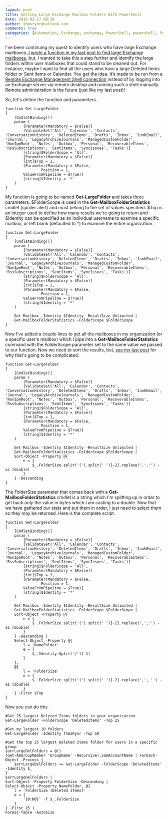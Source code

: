```yaml
---
layout: post
title: Getting Large Exchange Mailbox Folders With PowerShell
date: 2016-02-17 08:30
author: thmsrynr@outlook.com
comments: true
categories: [Automation, Exchange, exchange, PowerShell, powershell, PowerShell ISE, powershell ise, storage]
---
```

I've been continuing my quest to identify users who have large Exchange mailboxes.<a href="http://www.workingsysadmin.com/getting-your-organizations-largest-exchange-mailboxes-with-powershell/" target="_blank"> I wrote a function in my last post to find large Exchange mailboxes</a>, but, I wanted to take this a step further and identify the large folders within user mailboxes that could stand to be cleaned out. For instance, maybe I want to find all the users who have a large Deleted Items folder or Sent Items or Calendar. You get the idea. It’s made to be run from a <a href="http://www.workingsysadmin.com/opening-a-remote-exchange-management-shell/" target="_blank">Remote Exchange Management Shell connection</a> instead of by logging into an Exchange server via remote desktop and running such a shell manually. Remote administration is the future (just like my last post)!

So, let's define the function and parameters.

```
function Get-LargeFolder 
{
    [CmdletBinding()]
    param (
        [Parameter(Mandatory = $False)]
        [ValidateSet('All', 'Calendar', 'Contacts', 'ConversationHistory', 'DeletedItems', 'Drafts', 'Inbox', 'JunkEmail', 'Journal', 'LegacyArchiveJournals', 'ManagedCustomFolder', 'NonIpmRoot', 'Notes', 'Outbox', 'Personal', 'RecoverableItems', 'RssSubscriptions', 'SentItems', 'SyncIssues', 'Tasks')]
        [string]$FolderScope = 'All',
        [Parameter(Mandatory = $False)]
        [int]$Top = 1,
        [Parameter(Mandatory = $False,
                Position = 1,
        ValueFromPipeline = $True)]
        [string]$Identity = '*'
    )
}
```

My function is going to be named <strong>Get-LargeFolder</strong> and takes three parameters. $FolderScope is used in the <strong>Get-MailboxFolderStatistics</strong> cmdlet (spoiler alert) and must belong to the set of values specified. $Top is an integer used to define how many results we're going to return and $Identity can be specified as an individual username to examine a specific mailbox, or left blank (defaulted to *) to examine the entire organization.

```
function Get-LargeFolder 
{
    [CmdletBinding()]
    param (
        [Parameter(Mandatory = $False)]
        [ValidateSet('All', 'Calendar', 'Contacts', 'ConversationHistory', 'DeletedItems', 'Drafts', 'Inbox', 'JunkEmail', 'Journal', 'LegacyArchiveJournals', 'ManagedCustomFolder', 'NonIpmRoot', 'Notes', 'Outbox', 'Personal', 'RecoverableItems', 'RssSubscriptions', 'SentItems', 'SyncIssues', 'Tasks')]
        [string]$FolderScope = 'All',
        [Parameter(Mandatory = $False)]
        [int]$Top = 1,
        [Parameter(Mandatory = $False,
                Position = 1,
        ValueFromPipeline = $True)]
        [string]$Identity = '*'
    )

    Get-Mailbox -Identity $Identity -ResultSize Unlimited |
    Get-MailboxFolderStatistics -FolderScope $FolderScope 
}
```

Now I've added a couple lines to get all the mailboxes in my organization (or a specific user's mailbox) which I pipe into a <strong>Get-MailboxFolderStatistics</strong> command with the FolderScope parameter set to the same value we passed to our function. Now we need to sort the results, but, <a href="http://www.workingsysadmin.com/getting-your-organizations-largest-exchange-mailboxes-with-powershell/" target="_blank">see my last post</a> for why that's going to be complicated.

```
function Get-LargeFolder 
{
    [CmdletBinding()]
    param (
        [Parameter(Mandatory = $False)]
        [ValidateSet('All', 'Calendar', 'Contacts', 'ConversationHistory', 'DeletedItems', 'Drafts', 'Inbox', 'JunkEmail', 'Journal', 'LegacyArchiveJournals', 'ManagedCustomFolder', 'NonIpmRoot', 'Notes', 'Outbox', 'Personal', 'RecoverableItems', 'RssSubscriptions', 'SentItems', 'SyncIssues', 'Tasks')]
        [string]$FolderScope = 'All',
        [Parameter(Mandatory = $False)]
        [int]$Top = 1,
        [Parameter(Mandatory = $False,
                Position = 1,
        ValueFromPipeline = $True)]
        [string]$Identity = '*'
    )

    Get-Mailbox -Identity $Identity -ResultSize Unlimited |
    Get-MailboxFolderStatistics -FolderScope $FolderScope |
    Sort-Object -Property @{
        e = {
            $_.FolderSize.split('(').split(' ')[-2].replace(',','') -as [double]
        }
    } -Descending 
}
```

The FolderSize parameter that comes back with a <strong>Get-MailboxFolderStatistics</strong> cmdlet is a string which I'm splitting up in order to get back <em>only</em> the value in bytes which I am casting to a double. Now that we have gathered our stats and put them in order, I just need to select them so they may be returned. Here is the complete script.

```
function Get-LargeFolder 
{
    [CmdletBinding()]
    param (
        [Parameter(Mandatory = $False)]
        [ValidateSet('All', 'Calendar', 'Contacts', 'ConversationHistory', 'DeletedItems', 'Drafts', 'Inbox', 'JunkEmail', 'Journal', 'LegacyArchiveJournals', 'ManagedCustomFolder', 'NonIpmRoot', 'Notes', 'Outbox', 'Personal', 'RecoverableItems', 'RssSubscriptions', 'SentItems', 'SyncIssues', 'Tasks')]
        [string]$FolderScope = 'All',
        [Parameter(Mandatory = $False)]
        [int]$Top = 1,
        [Parameter(Mandatory = $False,
                Position = 1,
        ValueFromPipeline = $True)]
        [string]$Identity = '*'
    )

    Get-Mailbox -Identity $Identity -ResultSize Unlimited |
    Get-MailboxFolderStatistics -FolderScope $FolderScope |
    Sort-Object -Property @{
        e = {
            $_.FolderSize.split('(').split(' ')[-2].replace(',','') -as [double]
        }
    } -Descending |
    Select-Object -Property @{
        l = 'NameFolder'
        e = {
            $_.Identity.Split('/')[-1]
        }
    }, 
    @{
        l = 'FolderSize'
        e = {
            $_.FolderSize.split('(').split(' ')[-2].replace(',', '') -as [double]
        }
    } -First $Top
}
```

Now you can do this.

```
#Get 25 largest Deleted Items folders in your organization
Get-LargeFolder -FolderScope 'DeletedItems' -Top 25

#Get my largest 10 folders
Get-LargeFolder -Identity ThmsRynr -Top 10

#Get the top 25 largest Deleted Items folder for users in a specific group
$arrLargeDelFolders = @()
(Get-ADGroupMember 'GroupName' -Recursive).SamAccountName | ForEach-Object -Process {
    $arrLargeDelFolders += Get-LargeFolder -FolderScope 'DeletedItems' -Identity $_ 
}
$arrLargeDelFolders |
Sort-Object -Property FolderSize -Descending |
Select-Object -Property NameFolder, @{
    l = 'FolderSize (Deleted Items)'
    e = {
        '{0:N0}' -f $_.FolderSize
    }
} -First 25 |
Format-Table -AutoSize
```

&nbsp;
